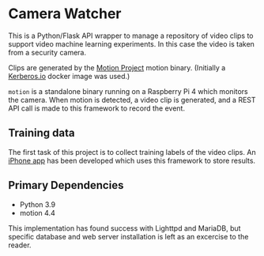 # Camera Watcher

This is a Python/Flask API wrapper to manage a repository of video clips to support video machine learning experiments. In this case the video is taken from a security camera.

Clips are generated by the [Motion Project](https://github.com/Motion-Project/motion) motion binary. (Initially a [Kerberos.io](https://kerberos.io/) docker image was used.) 

`motion` is a standalone binary running on a Raspberry Pi 4 which monitors the camera. When motion is detected, a video clip is generated, and a REST API call is made to this framework to record the event.

## Training data

The first task of this project is to collect training labels of the video clips. An [iPhone app](https://github.com/tomwhipple/camera-trainer) has been developed which uses this framework to store results.

## Primary Dependencies

- Python 3.9
- motion 4.4

This implementation has found success with Lighttpd and MariaDB, but specific database and web server installation is left as an excercise to the reader.

